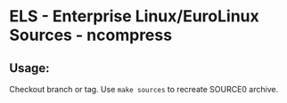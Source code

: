 # ELS - Enterprise Linux/EuroLinux Sources - ncompress
 
## Usage:
  Checkout branch or tag. Use `make sources` to recreate  SOURCE0 archive.
